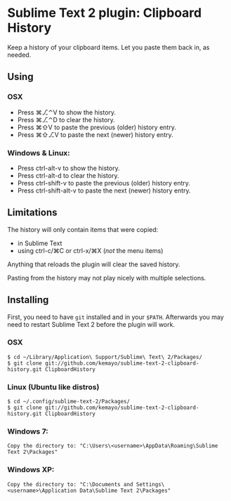 # Sublime Text 2 plugin: Clipboard History

Keep a history of your clipboard items. Let you paste them back in, as needed.

## Using

### OSX

 * Press ⌘⎇⌃V to show the history.
 * Press ⌘⎇⌃D to clear the history.
 * Press ⌘⇧V to paste the previous (older) history entry.
 * Press ⌘⇧⎇V to paste the next (newer) history entry.

### Windows & Linux:

 * Press ctrl-alt-v to show the history.
 * Press ctrl-alt-d to clear the history.
 * Press ctrl-shift-v to paste the previous (older) history entry.
 * Press ctrl-shift-alt-v to paste the next (newer) history entry.

## Limitations

The history will only contain items that were copied:

 * in Sublime Text
 * using ctrl-c/⌘C or ctrl-x/⌘X (*not* the menu items)

Anything that reloads the plugin will clear the saved history.

Pasting from the history may not play nicely with multiple selections.

## Installing

First, you need to have `git` installed and in your `$PATH`. Afterwards you may need to restart Sublime Text 2 before the plugin will work.

### OSX

    $ cd ~/Library/Application\ Support/Sublime\ Text\ 2/Packages/
    $ git clone git://github.com/kemayo/sublime-text-2-clipboard-history.git ClipboardHistory

### Linux (Ubuntu like distros)

    $ cd ~/.config/sublime-text-2/Packages/
    $ git clone git://github.com/kemayo/sublime-text-2-clipboard-history.git ClipboardHistory

### Windows 7:

    Copy the directory to: "C:\Users\<username>\AppData\Roaming\Sublime Text 2\Packages"

### Windows XP:

    Copy the directory to: "C:\Documents and Settings\<username>\Application Data\Sublime Text 2\Packages"
